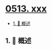 # [0513. xxx](https://github.com/Tdahuyou/TNotes.leetcode/tree/main/notes/0513.%20xxx)

<!-- region:toc -->

- [1. 📝 概述](#1--概述)

<!-- endregion:toc -->

## 1. 📝 概述
